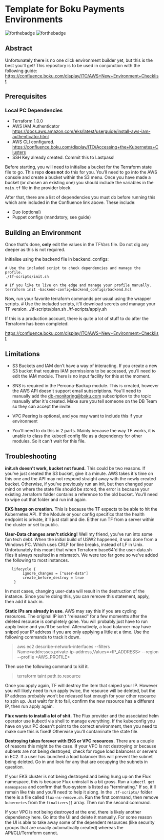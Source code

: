# Template for Boku Payments Environments
![forthebadge](https://forthebadge.com/images/badges/60-percent-of-the-time-works-every-time.svg)
![forthebadge](https://forthebadge.com/images/badges/built-with-resentment.svg)
## Abstract

Unfortunately there is no one click environment builder yet, but this is the best you'll get! This repository is to be used in conjunction with the following guide: https://confluence.boku.com/display/ITO/AWS+New+Environment+Checklist

## Prerequisites

### Local PC Dependencies
* Terraform 1.0.0
* AWS IAM Authenticator https://docs.aws.amazon.com/eks/latest/userguide/install-aws-iam-authenticator.html
* AWS CLI configured. https://confluence.boku.com/display/ITO/Accessing+the+Kubernetes+Clusters
* SSH Key already created. Commit this to Lastpass!

Before starting, you will need to initialise a bucket for the Terraform state file to go. This repo **does not** do this for you. You'll need to go into the AWS console and create a bucket within the S3 menu. Once you have made a bucket (or chosen an existing one) you should include the variables in the `main.tf` file in the provider block.

After that, there are a list of dependencies you must do before running this which arre included in the Confluence link above. These include:
* Duo (optional)
* Puppet configs (mandatory, see guide)

## Building an Environment

Once that's done, **only** edit the values in the TFVars file. Do not dig any deeper as this is not required.

Initialise using the backend file in backend_configs:

    # Use the included script to check dependencies and manage the profile.
    ./tf-scripts/init.sh
    
    # If you like to live on the edge and manage your profile manually.
    terraform init -backend-config=backend_configs/backend.hcl

Now, run your favorite terraform commands per usual using the wrapper scripts.
    # Use the included scripts, it'll download secrets and manage your TF version.
    ./tf-scripts/plan.sh
    ./tf-scripts/apply.sh

If this is a production account, there is quite a lot of stuff to do after the Terraform has been completed.

https://confluence.boku.com/display/ITO/AWS+New+Environment+Checklist

## Limitations 
* S3 Buckets and IAM don't have a way of interacting. If you create a new S3 bucket that requires IAM permissions to be accessed, you'll need to edit the IAM module. There is no input facility for this at the moment.

* SNS is required in the Percona-Backup module. This is created, however the AWS API doesn't support email subscriptions. You'll need to manually add the db-monitoring@boku.com subscription to the topic manually after it's created. Make sure you tell someone on the DB Team so they can accept the invite.

* VPC Peering is optional, and you may want to include this if your environment

* You'll need to do this in 2 parts. Mainly because the way TF works, it is unable to class the kubectl config file as a dependency for other modules. So it can't wait for this file.

## Troubleshooting
**init.sh doesn't work, bucket not found.**
This could be two reasons. If you've just created the S3 bucket, give it a minute. AWS takes it's time on this one and the API may not respond straight away with the newly created bucket. Otherwise, if you've previously run an init, but then changed your mind on where the state file should be stored, the error is because your existing .terraform folder contains a reference to the old bucket. You'll need to wipe out that folder and run init again.

**EKS hangs on creation.** This is because the TF expects to be able to hit the Kubernetes API. If the Module or your config specifics that the health endpoint is private, it'll just stall and die. Either run TF from a server within the cluster or set to public.

**User-Data changes aren't sticking!** Well my friend, you've run into some fun tech debt. When the initial build of USW2 happened, it was done from a Windows PC. Which uses CRLF for line breaks, instead of LF in Unix. Unfortunately this meant that when Terraform base64'd the user-data.sh files it always resulted in a mismatch. We were too far gone so we've added the following to most instances. 

```
   lifecycle {
        ignore_changes = ["user-data"]
        create_before_destroy = true
    }
```
In most cases, changing user-data will result in the destruction of the instance. Since you're doing this, you can remove this statement, apply, then add it back in.

**Static IPs are already in use.**  AWS may say this if you are cycling resources. The original IP isn't "released" for a few momentts after the deleted resource is completely gone. You will probably just have to run apply twice and you'll be sorted. Alternatively, a load balancer may have sniped your IP address if you are only applying a little at a time. Use the following commands to track it down.
> aws ec2 describe-network-interfaces --filters Name=addresses.private-ip-address,Values=<IP_ADDRESS> --region <REGION> --profile <AWS_PROFILE>

Then use the following command to kill it.
> terraform taint path.to.resource

Once you apply again, TF will destroy the item that sniped your IP. However you will likely need to run apply twice, the resource will be deleted, but the IP address probably won't be released fast enough for your other resource to spin up. Just waitt for it to fail, confirm the new resource has a different IP, then run apply again.

**Flux wants to install a lot of shit.** The Flux provider and the associated helm operator use kubectl via shell to manage everything. If the kubeconfig you have on your PC doesn't point to the correct environment, then you need to make sure this is fixed! Otherwise you'll contaminate the state file.

**Destroying takes forever with EKS or VPC resources.** There are a couple of reasons this might be the case. If your VPC Is not destroying or because subnets are not being destroyed, check for rogue load balancers or servers in EC2. If a user has launched a load balancer this will prevent the subnet being deleted. Go in and look for any that are occupying the subnets in question.

If your EKS cluster is not being destroyed and being hung up on the Flux namespace, this is because Flux uninstall is a bit gross. Run a `kubectl get namespaces` and confirm that flux-system is listed as "terminating." If so, it'll remain like this and you'll need to help it along. In the `.tf-scripts/` folder there is a file called `flux-ns-remove.sh`. Run the first command, then remove `kubernetes` from the `finalizers[]` array. Then run the second command.

If your VPC is not being destroyed at the end, there is likely another dependency here. Go into the UI and delete it manually. For some reason the UI is able to take away some of the dependent resources (like security groups that are usually automatically created) whereas the API/CLI/Terraform cannot.